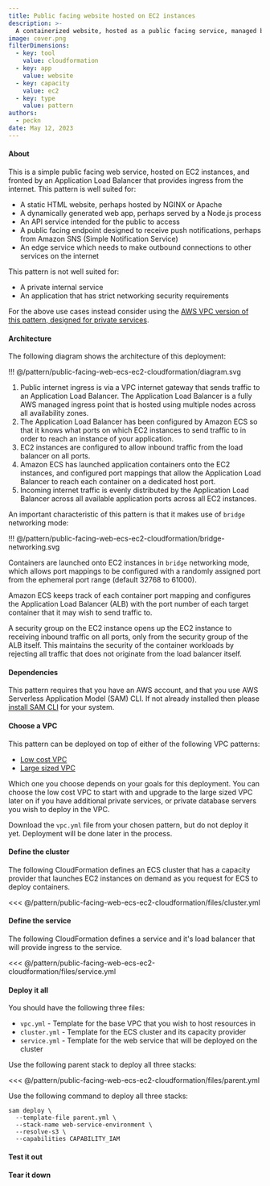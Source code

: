 ```yaml
---
title: Public facing website hosted on EC2 instances
description: >-
  A containerized website, hosted as a public facing service, managed by EC2, hosted on EC2 capacity.
image: cover.png
filterDimensions:
  - key: tool
    value: cloudformation
  - key: app
    value: website
  - key: capacity
    value: ec2
  - key: type
    value: pattern
authors:
  - peckn
date: May 12, 2023
---
```


#### About

This is a simple public facing web service, hosted on EC2 instances, and fronted by an Application Load Balancer that provides ingress from the internet. This pattern is well suited for:

- A static HTML website, perhaps hosted by NGINX or Apache
- A dynamically generated web app, perhaps served by a Node.js process
- An API service intended for the public to access
- A public facing endpoint designed to receive push notifications, perhaps from Amazon SNS (Simple Notification Service)
- An edge service which needs to make outbound connections to other services on the internet

This pattern is not well suited for:

- A private internal service
- An application that has strict networking security requirements

For the above use cases instead consider using the [AWS VPC version of this pattern, designed for private services](worker-ecs-ec2-cloudformation).

#### Architecture

The following diagram shows the architecture of this deployment:

!!! @/pattern/public-facing-web-ecs-ec2-cloudformation/diagram.svg

1. Public internet ingress is via a VPC internet gateway that sends traffic to an Application Load Balancer. The Application Load Balancer is a fully AWS managed ingress point that is hosted using multiple nodes across all availability zones.
2. The Application Load Balancer has been configured by Amazon ECS so that it knows what ports on which EC2 instances to send traffic to in order to reach an instance of your application.
3. EC2 instances are configured to allow inbound traffic from the load balancer on all ports.
4. Amazon ECS has launched application containers onto the EC2 instances, and configured port mappings that allow the Application Load Balancer to reach each container on a dedicated host port.
5. Incoming internet traffic is evenly distributed by the Application Load Balancer across all available application ports across all EC2 instances.

An important characteristic of this pattern is that it makes use of `bridge` networking mode:

!!! @/pattern/public-facing-web-ecs-ec2-cloudformation/bridge-networking.svg

Containers are launched onto EC2 instances in `bridge` networking mode, which allows port mappings to be configured with a randomly assigned port from the ephemeral port range (default 32768 to 61000).

Amazon ECS keeps track of each container port mapping and configures the Application Load Balancer (ALB) with the port number of each target container that it may wish to send traffic to.

A security group on the EC2 instance opens up the EC2 instance to receiving inbound traffic on all ports, only from the security group of the ALB itself. This maintains the security of the container workloads by rejecting all traffic that does not originate from the load balancer itself.

#### Dependencies

This pattern requires that you have an AWS account, and that you use AWS Serverless Application Model (SAM) CLI. If not already installed then please [install SAM CLI](https://docs.aws.amazon.com/serverless-application-model/latest/developerguide/install-sam-cli.html) for your system.

#### Choose a VPC

This pattern can be deployed on top of either of the following VPC patterns:

- [Low cost VPC](/low-cost-vpc-amazon-ecs-cluster)
- [Large sized VPC](/large-vpc-for-amazon-ecs-cluster)

Which one you choose depends on your goals for this deployment. You can choose the low cost VPC to start with and upgrade to the large sized VPC later on if you have additional private services, or private database servers you wish to deploy in the VPC.

Download the `vpc.yml` file from your chosen pattern, but do not deploy it yet. Deployment will be done later in the process.

#### Define the cluster

The following CloudFormation defines an ECS cluster that has a capacity provider that launches EC2 instances on demand as you request for ECS to deploy containers.

<<< @/pattern/public-facing-web-ecs-ec2-cloudformation/files/cluster.yml

#### Define the service

The following CloudFormation defines a service and it's load balancer that will provide ingress to the service.

<<< @/pattern/public-facing-web-ecs-ec2-cloudformation/files/service.yml

#### Deploy it all

You should have the following three files:

- `vpc.yml` - Template for the base VPC that you wish to host resources in
- `cluster.yml` - Template for the ECS cluster and its capacity provider
- `service.yml` - Template for the web service that will be deployed on the cluster

Use the following parent stack to deploy all three stacks:

<<< @/pattern/public-facing-web-ecs-ec2-cloudformation/files/parent.yml

Use the following command to deploy all three stacks:

```shell
sam deploy \
  --template-file parent.yml \
  --stack-name web-service-environment \
  --resolve-s3 \
  --capabilities CAPABILITY_IAM
```

#### Test it out

#### Tear it down
